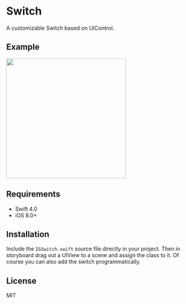 # Switch

A customizable Switch based on UIControl.

## Example

<img width="316" src="./example.gif">

## Requirements

+ Swift 4.0
+ iOS 8.0+

## Installation

Include the `IGSwitch.swift` source file directly in your project. Then in storyboard drag out a UIView to a scene and assign the class to it. Of course you can also add the switch programmatically.

## License

MIT
